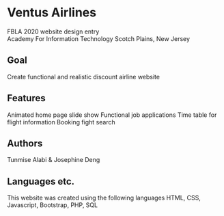 # Ventus Airlines

  FBLA 2020 website design entry </br>
  Academy For Information Technology Scotch Plains, New Jersey

<h2> Goal </h2>
Create functional and realistic discount airline website

<h2>Features</h2>
Animated home page slide show
Functional job applications
Time table for flight information
Booking fight search

<h2>Authors </h2>
Tunmise Alabi & Josephine Deng

<h2> Languages etc.</h2>
This website was created using the following languages
HTML, CSS, Javascript, Bootstrap, PHP, SQL
